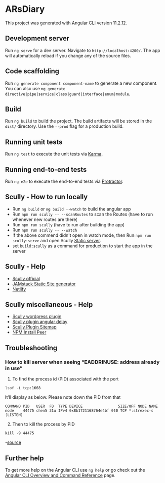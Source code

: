 # ARsDiary

This project was generated with [Angular CLI](https://github.com/angular/angular-cli) version 11.2.12.

## Development server

Run `ng serve` for a dev server. Navigate to `http://localhost:4200/`. The app will automatically reload if you change any of the source files.

## Code scaffolding

Run `ng generate component component-name` to generate a new component. You can also use `ng generate directive|pipe|service|class|guard|interface|enum|module`.

## Build

Run `ng build` to build the project. The build artifacts will be stored in the `dist/` directory. Use the `--prod` flag for a production build.

## Running unit tests

Run `ng test` to execute the unit tests via [Karma](https://karma-runner.github.io).

## Running end-to-end tests

Run `ng e2e` to execute the end-to-end tests via [Protractor](http://www.protractortest.org/).

## Scully - How to run locally
 - Run `ng build` or `ng build --watch` to build the angular app
 - Run `npm run scully -- --scanRoutes` to scan the Routes (have to run whenever new routes are there)
 - Run `npm run scully` (have to run after building the app)
 - Run `npm run scully -- --watch`
 - If the above commend didn't open in watch mode, then Run `npm run scully:serve` and open Scully [Static server](http://localhost:1668/).
 - set `build:scully` as a command for production to start the app in the server

 ## Scully - Help
 - [Scully official](https://scully.io/)
 - [JAMstack Static Site generator](https://jamstack.org/generators/)
 - [Netlify](https://www.netlify.com/)

## Scully miscellaneous - Help
- [Scully wordpress plugin](https://www.npmjs.com/package/scully-wordpress-plugin)
- [Scully plugin angular delay](https://www.npmjs.com/package/@flowaccount/scully-plugin-angular-delay)
- [Scully Plugin Sitemap](https://www.npmjs.com/package/@gammastream/scully-plugin-sitemap)
- [NPM Install Peer](https://www.npmjs.com/package/npm-install-peers)

## Troubleshooting
### How to kill server when seeing “EADDRINUSE: address already in use”

1. To find the process id (PID) associated with the port

`lsof -i tcp:1668`

It'll display as below. Please note down the PID from that

`COMMAND PID   USER  FD  TYPE DEVICE                SIZE/OFF NODE NAME`\
`node    44475 chen5 31u IPv4 0x8b1721168764e4bf 0t0 TCP *:strexec-s (LISTEN)`

2. Then to kill the process by PID

`kill -9 44475`

-[source](https://levelup.gitconnected.com/how-to-kill-server-when-seeing-eaddrinuse-address-already-in-use-16c4c4d7fe5d)

## Further help

To get more help on the Angular CLI use `ng help` or go check out the [Angular CLI Overview and Command Reference](https://angular.io/cli) page.
